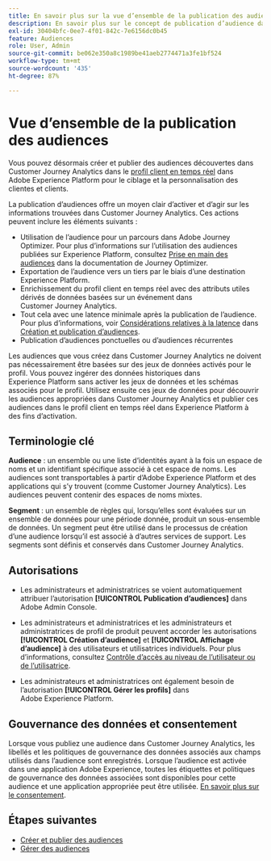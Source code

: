 ```yaml
---
title: En savoir plus sur la vue d’ensemble de la publication des audiences Customer Journey Analytics
description: En savoir plus sur le concept de publication d’audience dans Customer Journey Analytics
exl-id: 30404bfc-0ee7-4f01-842c-7e6156dc0b45
feature: Audiences
role: User, Admin
source-git-commit: be062e350a8c1989be41aeb2774471a3fe1bf524
workflow-type: tm+mt
source-wordcount: '435'
ht-degree: 87%

---
```


# Vue d’ensemble de la publication des audiences

Vous pouvez désormais créer et publier des audiences découvertes dans Customer Journey Analytics dans le [profil client en temps réel](https://experienceleague.adobe.com/docs/experience-platform/profile/home.html?lang=fr) dans Adobe Experience Platform pour le ciblage et la personnalisation des clientes et clients.

La publication d’audiences offre un moyen clair d’activer et d’agir sur les informations trouvées dans Customer Journey Analytics. Ces actions peuvent inclure les éléments suivants :

* Utilisation de l’audience pour un parcours dans Adobe Journey Optimizer.
Pour plus d’informations sur l’utilisation des audiences publiées sur Experience Platform, consultez [Prise en main des audiences](https://experienceleague.adobe.com/fr/docs/journey-optimizer/using/audiences-profiles-identities/audiences/about-audiences) dans la documentation de Journey Optimizer.
* Exportation de l’audience vers un tiers par le biais d’une destination Experience Platform.
* Enrichissement du profil client en temps réel avec des attributs utiles dérivés de données basées sur un événement dans Customer Journey Analytics.
* Tout cela avec une latence minimale après la publication de l’audience.
Pour plus d’informations, voir [Considérations relatives à la latence](/help/components/audiences/publish.md#latency-considerations) dans [Création et publication d’audiences](/help/components/audiences/publish.md).
* Publication d’audiences ponctuelles ou d’audiences récurrentes

Les audiences que vous créez dans Customer Journey Analytics ne doivent pas nécessairement être basées sur des jeux de données activés pour le profil. Vous pouvez ingérer des données historiques dans Experience Platform sans activer les jeux de données et les schémas associés pour le profil. Utilisez ensuite ces jeux de données pour découvrir les audiences appropriées dans Customer Journey Analytics et publier ces audiences dans le profil client en temps réel dans Experience Platform à des fins d’activation.

## Terminologie clé

**Audience** : un ensemble ou une liste d’identités ayant à la fois un espace de noms et un identifiant spécifique associé à cet espace de noms. Les audiences sont transportables à partir d’Adobe Experience Platform et des applications qui s’y trouvent (comme Customer Journey Analytics). Les audiences peuvent contenir des espaces de noms mixtes.

**Segment** : un ensemble de règles qui, lorsqu’elles sont évaluées sur un ensemble de données pour une période donnée, produit un sous-ensemble de données. Un segment peut être utilisé dans le processus de création d’une audience lorsqu’il est associé à d’autres services de support. Les segments sont définis et conservés dans Customer Journey Analytics.

## Autorisations

* Les administrateurs et administratrices se voient automatiquement attribuer l’autorisation **[!UICONTROL Publication d’audiences]** dans Adobe Admin Console.

* Les administrateurs et administratrices et les administrateurs et administratrices de profil de produit peuvent accorder les autorisations **[!UICONTROL Création d’audience]** et **[!UICONTROL Affichage d’audience]** à des utilisateurs et utilisatrices individuels. Pour plus d’informations, consultez [Contrôle d’accès au niveau de l’utilisateur ou de l’utilisatrice](/help/technotes/access-control.md#user-level-access).

* Les administrateurs et administratrices ont également besoin de l’autorisation **[!UICONTROL Gérer les profils]** dans Adobe Experience Platform.

## Gouvernance des données et consentement

Lorsque vous publiez une audience dans Customer Journey Analytics, les libellés et les politiques de gouvernance des données associés aux champs utilisés dans l’audience sont enregistrés.  Lorsque l’audience est activée dans une application Adobe Experience, toutes les étiquettes et politiques de gouvernance des données associées sont disponibles pour cette audience et une application appropriée peut être utilisée. [En savoir plus sur le consentement](https://experienceleague.adobe.com/docs/experience-platform/data-governance/policies/user-guide.html?lang=fr#consent-policy).

## Étapes suivantes

* [Créer et publier des audiences](/help/components/audiences/publish.md)
* [Gérer des audiences](/help/components/audiences/manage.md)
